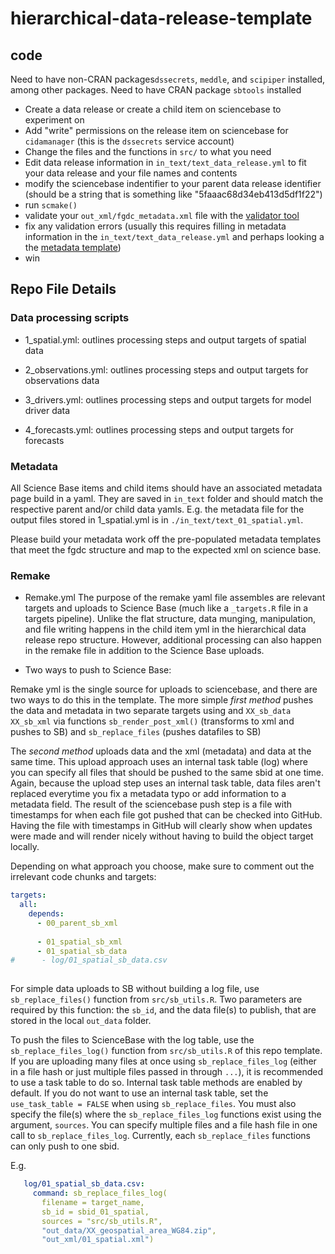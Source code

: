 # hierarchical-data-release-template

## code

Need to have non-CRAN packages`dssecrets`, `meddle`, and `scipiper` installed, among other packages. 
Need to have CRAN package `sbtools` installed

- Create a data release or create a child item on sciencebase to experiment on
- Add "write" permissions on the release item on sciencebase for `cidamanager` (this is the `dssecrets` service account)
- Change the files and the functions in `src/` to what you need
- Edit data release information in `in_text/text_data_release.yml` to fit your data release and your file names and contents
- modify the sciencebase indentifier to your parent data release identifier (should be a string that is something like "5faaac68d34eb413d5df1f22")
- run `scmake()`
- validate your `out_xml/fgdc_metadata.xml` file with the [validator tool](https://mrdata.usgs.gov/validation/)
- fix any validation errors (usually this requires filling in metadata information in the `in_text/text_data_release.yml` and perhaps looking a the [metadata template](https://raw.githubusercontent.com/USGS-R/meddle/master/inst/extdata/FGDC_template.mustache))
- win

## Repo File Details

### Data processing scripts

* 1_spatial.yml: outlines processing steps and output targets of spatial data

* 2_observations.yml: outlines processing steps and output targets for observations data

* 3_drivers.yml: outlines processing steps and output targets for model driver data

* 4_forecasts.yml: outlines processing steps and output targets for forecasts

### Metadata 

All Science Base items and child items should have an associated metadata page build in a yaml. They are saved in `in_text` folder and should match the respective parent and/or child data yamls. E.g. the metadata file for the output files stored in 1_spatial.yml is in `./in_text/text_01_spatial.yml`.

Please build your metadata work off the pre-populated metadata templates that meet the fgdc structure and map to the expected xml on science base. 

### Remake

* Remake.yml
The purpose of the remake yaml file assembles are relevant targets and uploads  to Science Base (much like a `_targets.R` file in a targets pipeline).
Unlike the flat structure,  data munging, manipulation, and file writing happens in the child item yml in the hierarchical data release repo structure. However, additional processing can also happen in the remake file in addition to the Science Base uploads.


* Two ways to push to Science Base: 

Remake yml is the single source for uploads to sciencebase, and there are two ways to do this in the template. 
The more simple *first method* pushes the data and metadata in two separate targets using and `XX_sb_data` `XX_sb_xml` via functions `sb_render_post_xml()` (transforms to xml and pushes to SB) and `sb_replace_files` (pushes datafiles to SB)

The *second method* uploads data and the xml (metadata) and data at the same time. This upload approach uses an internal task table (log) where you can specify all files that should be pushed to the same sbid at one time. Again, because the upload step uses an internal task table, data files aren't replaced everytime you fix a metadata typo or add information to a metadata field. The result of the sciencebase push step is a file with timestamps for when each file got pushed that can be checked into GitHub. Having the file with timestamps in GitHub will clearly show when updates were made and will render nicely without having to build the object target locally.

Depending on what approach you choose, make sure to comment out the irrelevant code chunks and targets:

```yaml
targets:
  all:
    depends:
      - 00_parent_sb_xml
      
      - 01_spatial_sb_xml
      - 01_spatial_sb_data
#      - log/01_spatial_sb_data.csv
      
```
For simple data uploads to SB without building a log file, use `sb_replace_files()` function from `src/sb_utils.R`. Two parameters are required by this function: the `sb_id`, and the data file(s) to publish, that are stored in the local `out_data` folder.

To push the files to ScienceBase with the log table, use the `sb_replace_files_log()` function from `src/sb_utils.R` of this repo template. If you are uploading many files at once using `sb_replace_files_log` (either in a file hash or just multiple files passed in through `...`), it is recommended to use a task table to do so. Internal task table methods are enabled by default. If you do not want to use an internal task table, set the `use_task_table = FALSE` when using `sb_replace_files`. You must also specify the file(s) where the `sb_replace_files_log` functions exist using the argument, `sources`. You can specify multiple files and a file hash file in one call to `sb_replace_files_log`. Currently, each `sb_replace_files` functions can only push to one sbid. 

E.g.
```yaml
   log/01_spatial_sb_data.csv:
     command: sb_replace_files_log(
       filename = target_name,
       sb_id = sbid_01_spatial,
       sources = "src/sb_utils.R",
       "out_data/XX_geospatial_area_WG84.zip",
       "out_xml/01_spatial.xml")
```


